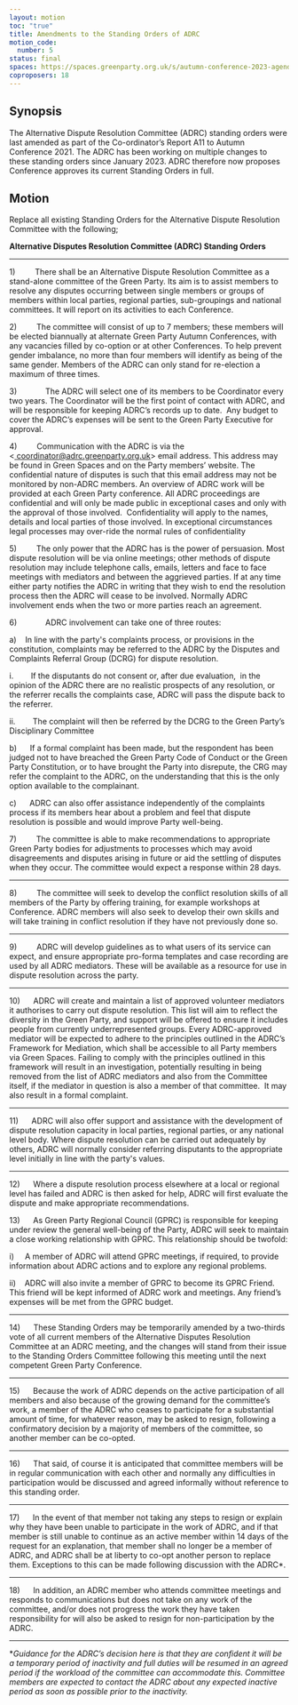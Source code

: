 ```yaml
---
layout: motion
toc: "true"
title: Amendments to the Standing Orders of ADRC
motion_code:
  number: 5
status: final
spaces: https://spaces.greenparty.org.uk/s/autumn-conference-2023-agenda-forum/post/post/view?id=11169
coproposers: 18
---
```

## **Synopsis**

The Alternative Dispute Resolution Committee (ADRC) standing orders were last amended as part of the Co-ordinator’s Report A11 to Autumn Conference 2021. The ADRC has been working on multiple changes to these standing orders since January 2023. ADRC therefore now proposes Conference approves its current Standing Orders in full.

## **Motion**

Replace all existing Standing Orders for the Alternative Dispute Resolution Committee with the following;

**Alternative Disputes Resolution Committee (ADRC) Standing Orders**

- - -

1)         There shall be an Alternative Dispute Resolution Committee as a stand-alone committee of the Green Party. Its aim is to assist members to resolve any disputes occurring between single members or groups of members within local parties, regional parties, sub-groupings and national committees. It will report on its activities to each Conference.

2)         The committee will consist of up to 7 members; these members will be elected biannually at alternate Green Party Autumn Conferences, with any vacancies filled by co-option or at other Conferences. To help prevent gender imbalance, no more than four members will identify as being of the same gender. Members of the ADRC can only stand for re-election a maximum of three times.

3)             The ADRC will select one of its members to be Coordinator every two years. The Coordinator will be the first point of contact with ADRC, and will be responsible for keeping ADRC’s records up to date.  Any budget to cover the ADRC’s expenses will be sent to the Green Party Executive for approval.

4)         Communication with the ADRC is via the <[ coordinator@adrc.greenparty.org.uk](mailto:coordinator@adrc.greenparty.org.uk)> email address. This address may be found in Green Spaces and on the Party members’ website. The confidential nature of disputes is such that this email address may not be monitored by non-ADRC members. An overview of ADRC work will be provided at each Green Party conference. All ADRC proceedings are confidential and will only be made public in exceptional cases and only with the approval of those involved.  Confidentiality will apply to the names, details and local parties of those involved. In exceptional circumstances legal processes may over-ride the normal rules of confidentiality

5)         The only power that the ADRC has is the power of persuasion. Most dispute resolution will be via online meetings; other methods of dispute resolution may include telephone calls, emails, letters and face to face meetings with mediators and between the aggrieved parties. If at any time either party notifies the ADRC in writing that they wish to end the resolution process then the ADRC will cease to be involved. Normally ADRC involvement ends when the two or more parties reach an agreement.

6)             ADRC involvement can take one of three routes:

a)    In line with the party's complaints process, or provisions in the constitution, complaints may be referred to the ADRC by the Disputes and Complaints Referral Group (DCRG) for dispute resolution.

i.        If the disputants do not consent or, after due evaluation,  in the opinion of the ADRC there are no realistic prospects of any resolution, or the referrer recalls the complaints case, ADRC will pass the dispute back to the referrer.

ii.        The complaint will then be referred by the DCRG to the Green Party’s  Disciplinary Committee

b)      If a formal complaint has been made, but the respondent has been judged not to have breached the Green Party Code of Conduct or the Green Party Constitution, or to have brought the Party into disrepute, the CRG may refer the complaint to the ADRC, on the understanding that this is the only option available to the complainant.

c)      ADRC can also offer assistance independently of the complaints process if its members hear about a problem and feel that dispute resolution is possible and would improve Party well-being.

7)         The committee is able to make recommendations to appropriate Green Party bodies for adjustments to processes which may avoid disagreements and disputes arising in future or aid the settling of disputes when they occur. The committee would expect a response within 28 days.

- - -

8)         The committee will seek to develop the conflict resolution skills of all members of the Party by offering training, for example workshops at Conference. ADRC members will also seek to develop their own skills and will take training in conflict resolution if they have not previously done so.

- - -

9)         ADRC will develop guidelines as to what users of its service can expect, and ensure appropriate pro-forma templates and case recording are used by all ADRC mediators. These will be available as a resource for use in dispute resolution across the party.

- - -

10)      ADRC will create and maintain a list of approved volunteer mediators it authorises to carry out dispute resolution. This list will aim to reflect the diversity in the Green Party, and support will be offered to ensure it includes people from currently underrepresented groups. Every ADRC-approved mediator will be expected to adhere to the principles outlined in the ADRC’s Framework for Mediation, which shall be accessible to all Party members via Green Spaces. Failing to comply with the principles outlined in this framework will result in an investigation, potentially resulting in being removed from the list of ADRC mediators and also from the Committee itself, if the mediator in question is also a member of that committee.  It may also result in a formal complaint.

- - -

11)      ADRC will also offer support and assistance with the development of dispute resolution capacity in local parties, regional parties, or any national level body. Where dispute resolution can be carried out adequately by others, ADRC will normally consider referring disputants to the appropriate level initially in line with the party's values.

- - -

12)      Where a dispute resolution process elsewhere at a local or regional level has failed and ADRC is then asked for help, ADRC will first evaluate the dispute and make appropriate recommendations.

13)      As Green Party Regional Council (GPRC) is responsible for keeping under review the general well-being of the Party, ADRC will seek to maintain a close working relationship with GPRC. This relationship should be twofold:

i)     A member of ADRC will attend GPRC meetings, if required, to provide information about ADRC actions and to explore any regional problems.

ii)    ADRC will also invite a member of GPRC to become its GPRC Friend. This friend will be kept informed of ADRC work and meetings. Any friend’s expenses will be met from the GPRC budget.

- - -

14)      These Standing Orders may be temporarily amended by a two-thirds vote of all current members of the Alternative Disputes Resolution Committee at an ADRC meeting, and the changes will stand from their issue to the Standing Orders Committee following this meeting until the next competent Green Party Conference.

- - -

15)      Because the work of ADRC depends on the active participation of all members and also because of the growing demand for the committee’s work, a member of the ADRC who ceases to participate for a substantial amount of time, for whatever reason, may be asked to resign, following a confirmatory decision by a majority of members of the committee, so another member can be co-opted.

- - -

16)      That said, of course it is anticipated that committee members will be in regular communication with each other and normally any difficulties in participation would be discussed and agreed informally without reference to this standing order.

- - -

17)      In the event of that member not taking any steps to resign or explain why they have been unable to participate in the work of ADRC, and if that member is still unable to continue as an active member within 14 days of the request for an explanation, that member shall no longer be a member of ADRC, and ADRC shall be at liberty to co-opt another person to replace them. Exceptions to this can be made following discussion with the ADRC*.

- - -

18)      In addition, an ADRC member who attends committee meetings and responds to communications but does not take on any work of the committee, and/or does not progress the work they have taken responsibility for will also be asked to resign for non-participation by the ADRC.

- - -

\**Guidance for the ADRC’s decision here is that they are confident it will be a temporary period of inactivity and full duties will be resumed in an agreed period if the workload of the committee can accommodate this. Committee members are expected to contact the ADRC about any expected inactive period as soon as possible prior to the inactivity.*
